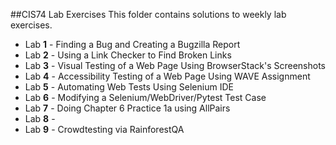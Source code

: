 ##CIS74 Lab Exercises 
This folder contains solutions to weekly lab exercises.
- Lab **1** - Finding a Bug and Creating a Bugzilla Report
- Lab **2** - Using a Link Checker to Find Broken Links
- Lab **3** - Visual Testing of a Web Page Using BrowserStack's Screenshots
- Lab **4** - Accessibility Testing of a Web Page Using WAVE Assignment
- Lab **5** - Automating Web Tests Using Selenium IDE
- Lab **6** - Modifying a Selenium/WebDriver/Pytest Test Case
- Lab **7** - Doing Chapter 6 Practice 1a using AllPairs
- Lab **8** -
- Lab **9** - Crowdtesting via RainforestQA

